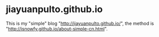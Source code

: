 # jiayuanpulto.github.io
This is my "simple" blog "http://jiayuanpulto.github.io/", the method is "http://isnowfy.github.io/about-simple-cn.html".


